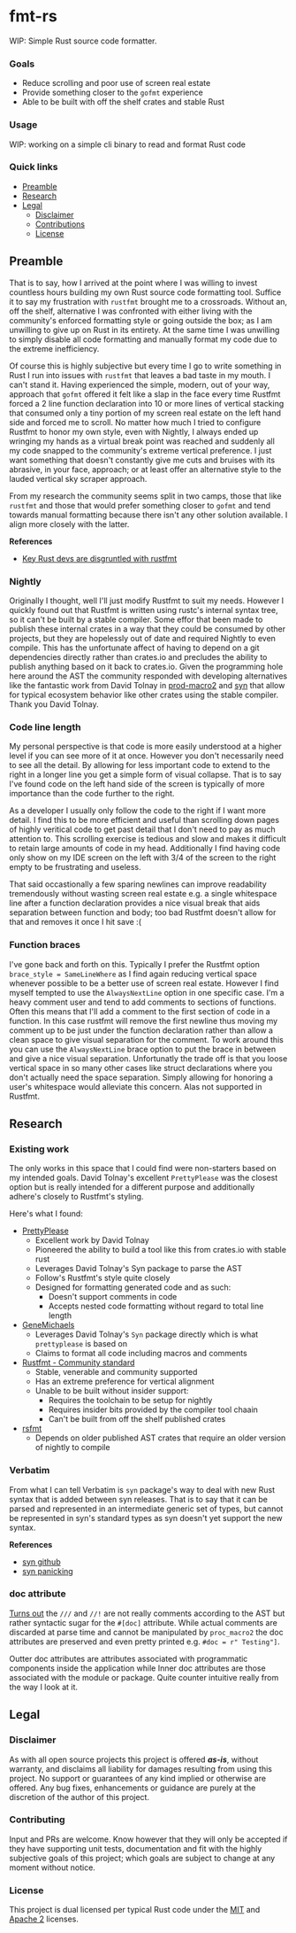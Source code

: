# fmt-rs
WIP: Simple Rust source code formatter.

### Goals
* Reduce scrolling and poor use of screen real estate
* Provide something closer to the `gofmt` experience
* Able to be built with off the shelf crates and stable Rust

### Usage
WIP: working on a simple cli binary to read and format Rust code

### Quick links
* [Preamble](#preamble)
* [Research](#research)
* [Legal](#legal)
  * [Disclaimer](#dislaimer)
  * [Contributions](#contributions)
  * [License](#license)

## Preamble
That is to say, how I arrived at the point where I was willing to invest countless hours building my 
own Rust source code formatting tool. Suffice it to say my frustration with `rustfmt` brought me to a 
crossroads. Without an, off the shelf, alternative I was confronted with either living with the 
community's enforced formatting style or going outside the box; as I am unwilling to give up on Rust 
in its entirety. At the same time I was unwilling to simply disable all code formatting and manually
format my code due to the extreme inefficiency. 

Of course this is highly subjective but every time I go to write something in Rust I run into issues 
with `rustfmt` that leaves a bad taste in my mouth. I can't stand it. Having experienced the simple, 
modern, out of your way, approach that `gofmt` offered it felt like a slap in the face every time 
Rustfmt forced a 2 line function declaration into 10 or more lines of vertical stacking that consumed 
only a tiny portion of my screen real estate on the left hand side and forced me to scroll. No matter 
how much I tried to configure Rustfmt to honor my own style, even with Nightly, I always ended up 
wringing my hands as a virtual break point was reached and suddenly all my code snapped to the 
community's extreme vertical preference. I just want something that doesn't constantly give me cuts 
and bruises with its abrasive, in your face, approach; or at least offer an alternative style to the 
lauded vertical sky scraper approach.

From my research the community seems split in two camps, those that like `rustfmt` and those that 
would prefer something closer to `gofmt` and tend towards manual formatting because there isn't any 
other solution available. I align more closely with the latter.

**References**
* [Key Rust devs are disgruntled with rustfmt](https://users.rust-lang.org/t/what-do-you-think-about-gofmt-vs-rustfmt/51605)

### Nightly
Originally I thought, well I'll just modify Rustfmt to suit my needs. However I quickly found out 
that Rustfmt is written using rustc's internal syntax tree, so it can't be built by a stable 
compiler. Some effor that been made to publish these internal crates in a way that they could be 
consumed by other projects, but they are hopelessly out of date and required Nightly to even compile. 
This has the unfortunate affect of having to depend on a git dependencies directly rather than 
crates.io and precludes the ability to publish anything based on it back to crates.io. Given the 
programming hole here around the AST the community responded with developing alternatives like the 
fantastic work from David Tolnay in [prod-macro2](https://crates.io/crates/proc-macro2) and
[syn](https://crates.io/crates/syn) that allow for typical ecosystem behavior like other crates using 
the stable compiler. Thank you David Tolnay.

### Code line length
My personal perspective is that code is more easily understood at a higher level if you can see
more of it at once. However you don't necessarily need to see all the detail. By allowing for less
important code to extend to the right in a longer line you get a simple form of visual collapse.
That is to say I've found code on the left hand side of the screen is typically of more importance 
than the code further to the right.

As a developer I usually only follow the code to the right if I want more detail. I find this to be 
more efficient and useful than scrolling down pages of highly veritical code to get past detail 
that I don't need to pay as much attention to. This scrolling exercise is tedious and slow and makes 
it difficult to retain large amounts of code in my head. Additionally I find having code only show 
on my IDE screen on the left with 3/4 of the screen to the right empty to be frustrating and useless.

That said occastionally a few sparing newlines can improve readability tremendously without wasting 
screen real estate e.g. a single whitespace line after a function declaration provides a nice visual 
break that aids separation between function and body; too bad Rustfmt doesn't allow for that and 
removes it once I hit save :(

### Function braces
I've gone back and forth on this. Typically I prefer the Rustfmt option `brace_style = SameLineWhere` 
as I find again reducing vertical space whenever possible to be a better use of screen real estate. 
However I find myself tempted to use the `AlwaysNextLine` option in one specific case. I'm a heavy 
comment user and tend to add comments to sections of functions. Often this means that I'll add a 
comment to the first section of code in a function. In this case rustfmt will remove the first 
newline thus moving my comment up to be just under the function declaration rather than allow a clean 
space to give visual separation for the comment. To work around this you can use the `AlwaysNextLine` 
brace option to put the brace in between and give a nice visual separation. Unfortunatly the trade 
off is that you loose vertical space in so many other cases like struct declarations where you don't 
actually need the space separation. Simply allowing for honoring a user's whitespace would alleviate 
this concern. Alas not supported in Rustfmt.

## Research

### Existing work
The only works in this space that I could find were non-starters based on my intended goals. David 
Tolnay's excellent `PrettyPlease` was the closest option but is really intended for a different 
purpose and additionally adhere's closely to Rustfmt's styling.

Here's what I found:
* [PrettyPlease](https://github.com/dtolnay/prettyplease)
  * Excellent work by David Tolnay
  * Pioneered the ability to build a tool like this from crates.io with stable rust
  * Leverages David Tolnay's Syn package to parse the AST
  * Follow's Rustfmt's style quite closely
  * Designed for formatting generated code and as such:
    * Doesn't support comments in code
    * Accepts nested code formatting without regard to total line length
* [GeneMichaels](https://github.com/andrewbaxter/genemichaels)
  * Leverages David Tolnay's `Syn` package directly which is what `prettyplease` is based on
  * Claims to format all code including macros and comments
* [Rustfmt - Community standard](https://github.com/rust-lang/rustfmt)
  * Stable, venerable and community supported
  * Has an extreme preference for vertical alignment
  * Unable to be built without insider support:
    * Requires the toolchain to be setup for nightly
    * Requires insider bits provided by the compiler tool chaain
    * Can't be built from off the shelf published crates
* [rsfmt](https://github.com/zBaitu/rsfmt)
  * Depends on older published AST crates that require an older version of nightly to compile

### Verbatim
From what I can tell Verbatim is `syn` package's way to deal with new Rust syntax that is added
between syn releases.  That is to say that it can be parsed and represented in an intermediate 
generic set of types, but cannot be represented in syn's standard types as syn doesn't yet support 
the new syntax.

**References**
* [syn github](https://github.com/dtolnay/syn/issues/251)
* [syn panicking](https://users.rust-lang.org/t/why-is-syn-panicking-instead-of-returning-expr-verbatim-when-parsing-custom-syntax/97989)

### doc attribute
[Turns out](https://stackoverflow.com/questions/77971478/how-to-insert-doc-comments-using-syn) the 
`///` and `//!` are not really comments according to the AST but rather syntactic sugar for the 
`#[doc]` attribute. While actual comments are discarded at parse time and cannot be manipulated by 
`proc_macro2` the doc attributes are preserved and even pretty printed e.g. `#doc = r" Testing"]`.

Outter doc attributes are attributes associated with programmatic components inside the application 
while Inner doc attributes are those associated with the module or package. Quite counter intuitive 
really from the way I look at it.

## Legal

### Disclaimer
As with all open source projects this project is offered ***as-is***, without warranty, and disclaims 
all liability for damages resulting from using this project. No support or guarantees of any kind 
implied or otherwise are offered. Any bug fixes, enhancements or guidance are purely at the 
discretion of the author of this project.

### Contributing
Input and PRs are welcome. Know however that they will only be accepted if they have supporting unit 
tests, documentation and fit with the highly subjective goals of this project; which goals are 
subject to change at any moment without notice.

### License
This project is dual licensed per typical Rust code under the 
[MIT](https://github.com/phR0ze/fmt-rs/blob/main/LICENSE-MIT) and
[Apache 2](https://github.com/phR0ze/fmt-rs/blob/main/LICENSE-APACHE) licenses.


